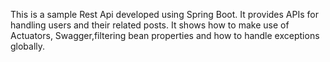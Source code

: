 This is a sample Rest Api developed using Spring Boot. It provides APIs for handling users and their related posts. It shows how to make use of Actuators, Swagger,filtering bean properties and how to handle exceptions globally.